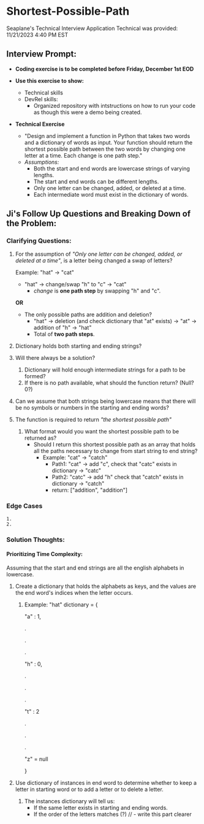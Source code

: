 # Shortest-Possible-Path
Seaplane's Technical Interview Application
Technical was provided: 11/21/2023 4:40 PM EST

## Interview Prompt: 

- **Coding exercise is to be completed before Friday, December 1st EOD**

- **Use this exercise to show:**
    - Technical skills
    - DevRel skills: 
        - Organized repository with intstructions on how to run your code as though this were a demo being created.

- **Technical Exercise**
    - "Design and implement a function in Python that takes two words and a dictionary of words as input. Your function should return the shortest possible path between the two words by changing one letter at a time. Each change is one path step."
    - *Assumptions:*
        - Both the start and end words are lowercase strings of varying lengths.
        - The start and end words can be different lengths.
        - Only one letter can be changed, added, or deleted at a time.
        - Each intermediate word must exist in the dictionary of words.


## Ji's Follow Up Questions and Breaking Down of the Problem: 

### Clarifying Questions: 

1. For the assumption of *"Only one letter can be changed, added, or deleted at a time"*, is a letter being changed a swap of letters? 
    
    Example: "hat" -> "cat" 
    - "hat" -> change/swap "h" to "c" -> "cat" 
        - *change* is **one path step** by swapping "h" and "c".
    
    **OR**
        
    - The only possible paths are addition and deletion?
        - "hat" -> deletion (and check dictionary that "at" exists) -> "at" -> addition of "h" -> "hat"
        - Total of **two path steps**.

2. Dictionary holds both starting and ending strings?

3. Will there always be a solution? 
    1. Dictionary will hold enough intermediate strings for a path to be formed?
    2. If there is no path available, what should the function return? (Null? 0?)

3. Can we assume that both strings being lowercase means that there will be no symbols or numbers in the starting and ending words?

4. The function is required to return *"the shortest possible path"* 
    1. What format would you want the shortest possible path to be returned as?
        - Should I return this shortest possible path as an array that holds all the paths necessary to change from start string to end string? 
            - Example: "cat" -> "catch"
                - Path1: "cat" -> add "c", check that "catc" exists in dictionary -> "catc"
                - Path2: "catc" -> add "h" check that "catch" exists in dictionary -> "catch"
                - return: ["addition", "addition"]

### Edge Cases
    1. 
    2. 

### Solution Thoughts: 
#### Prioritizing Time Complexity:
Assuming that the start and end strings are all the english alphabets in lowercase.

1. Create a dictionary that holds the alphabets as keys, and the values are the end word's indices when the letter occurs. 
    
    1. Example: "hat" 
        dictionary = {
        
        "a" : 1,

        .

        .

        .

        "h" : 0,

        .

        .

        .

        "t" : 2
        
        .
        
        .
        
        .
        
        "z" = null
        
        } 
2. Use dictionary of instances in end word to determine whether to keep a letter in starting word or to add a letter or to delete a letter. 

    1. The instances dictionary will tell us: 
        - If the same letter exists in starting and ending words.
        - If the order of the letters matches (?) // - write this part clearer 